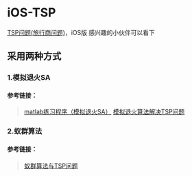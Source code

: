 # iOS-TSP
[TSP问题(旅行商问题)](http://baike.baidu.com/link?url=9dwXvjCMgOEzl2iwzT5-OKf22OkdPNBUo6Fv6xV3Q00z8QPpSnWFmRkJUBQlJ5fQj2h-f-kBlRMCJtwSRRRUIzZKf9-acJTABc3Qe5hezxC)，iOS版
感兴趣的小伙伴可以看下
## 采用两种方式
### 1.模拟退火SA
#### 参考链接：
> [matlab练习程序（模拟退火SA）](http://www.cnblogs.com/tiandsp/archive/2013/07/02/3167785.html)
> [模拟退火算法解决TSP问题](http://blog.csdn.net/oxoxzhu/article/details/8142306)

### 2.蚁群算法
#### 参考链接：
> [蚁群算法与TSP问题](http://blog.sina.com.cn/s/blog_4a064aed0100xnw0.html)
